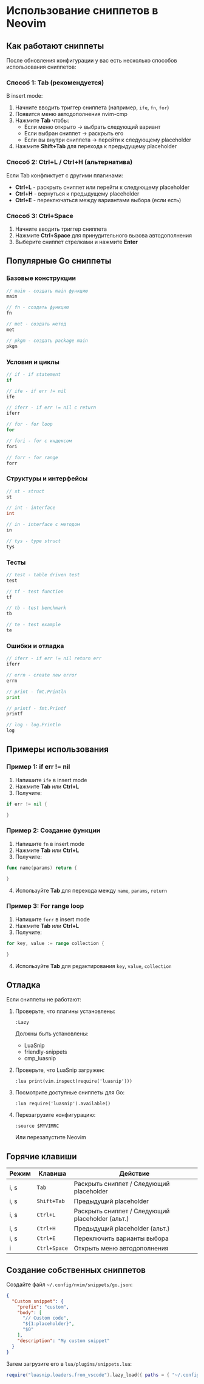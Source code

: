 # Использование сниппетов в Neovim

## Как работают сниппеты

После обновления конфигурации у вас есть несколько способов использования сниппетов:

### Способ 1: Tab (рекомендуется)

В insert mode:
1. Начните вводить триггер сниппета (например, `ife`, `fn`, `for`)
2. Появится меню автодополнения nvim-cmp
3. Нажмите **Tab** чтобы:
   - Если меню открыто → выбрать следующий вариант
   - Если выбран сниппет → раскрыть его
   - Если вы внутри сниппета → перейти к следующему placeholder
4. Нажмите **Shift+Tab** для перехода к предыдущему placeholder

### Способ 2: Ctrl+L / Ctrl+H (альтернатива)

Если Tab конфликтует с другими плагинами:
- **Ctrl+L** - раскрыть сниппет или перейти к следующему placeholder
- **Ctrl+H** - вернуться к предыдущему placeholder
- **Ctrl+E** - переключаться между вариантами выбора (если есть)

### Способ 3: Ctrl+Space

1. Начните вводить триггер сниппета
2. Нажмите **Ctrl+Space** для принудительного вызова автодополнения
3. Выберите сниппет стрелками и нажмите **Enter**

## Популярные Go сниппеты

### Базовые конструкции

```go
// main - создать main функцию
main

// fn - создать функцию
fn

// met - создать метод
met

// pkgm - создать package main
pkgm
```

### Условия и циклы

```go
// if - if statement
if

// ife - if err != nil
ife

// iferr - if err != nil с return
iferr

// for - for loop
for

// fori - for с индексом
fori

// forr - for range
forr
```

### Структуры и интерфейсы

```go
// st - struct
st

// int - interface
int

// in - interface с методом
in

// tys - type struct
tys
```

### Тесты

```go
// test - table driven test
test

// tf - test function
tf

// tb - test benchmark
tb

// te - test example
te
```

### Ошибки и отладка

```go
// iferr - if err != nil return err
iferr

// errn - create new error
errn

// print - fmt.Println
print

// printf - fmt.Printf
printf

// log - log.Println
log
```

## Примеры использования

### Пример 1: if err != nil

1. Напишите `ife` в insert mode
2. Нажмите **Tab** или **Ctrl+L**
3. Получите:
```go
if err != nil {

}
```

### Пример 2: Создание функции

1. Напишите `fn` в insert mode
2. Нажмите **Tab** или **Ctrl+L**
3. Получите:
```go
func name(params) return {

}
```
4. Используйте **Tab** для перехода между `name`, `params`, `return`

### Пример 3: For range loop

1. Напишите `forr` в insert mode
2. Нажмите **Tab** или **Ctrl+L**
3. Получите:
```go
for key, value := range collection {

}
```
4. Используйте **Tab** для редактирования `key`, `value`, `collection`

## Отладка

Если сниппеты не работают:

1. Проверьте, что плагины установлены:
   ```vim
   :Lazy
   ```
   Должны быть установлены:
   - LuaSnip
   - friendly-snippets
   - cmp_luasnip

2. Проверьте, что LuaSnip загружен:
   ```vim
   :lua print(vim.inspect(require('luasnip')))
   ```

3. Посмотрите доступные сниппеты для Go:
   ```vim
   :lua require('luasnip').available()
   ```

4. Перезагрузите конфигурацию:
   ```vim
   :source $MYVIMRC
   ```
   Или перезапустите Neovim

## Горячие клавиши

| Режим | Клавиша | Действие |
|-------|---------|----------|
| i, s  | `Tab` | Раскрыть сниппет / Следующий placeholder |
| i, s  | `Shift+Tab` | Предыдущий placeholder |
| i, s  | `Ctrl+L` | Раскрыть сниппет / Следующий placeholder (альт.) |
| i, s  | `Ctrl+H` | Предыдущий placeholder (альт.) |
| i, s  | `Ctrl+E` | Переключить варианты выбора |
| i     | `Ctrl+Space` | Открыть меню автодополнения |

## Создание собственных сниппетов

Создайте файл `~/.config/nvim/snippets/go.json`:

```json
{
  "Custom snippet": {
    "prefix": "custom",
    "body": [
      "// Custom code",
      "${1:placeholder}",
      "$0"
    ],
    "description": "My custom snippet"
  }
}
```

Затем загрузите его в `lua/plugins/snippets.lua`:

```lua
require("luasnip.loaders.from_vscode").lazy_load({ paths = { "~/.config/nvim/snippets" } })
```
